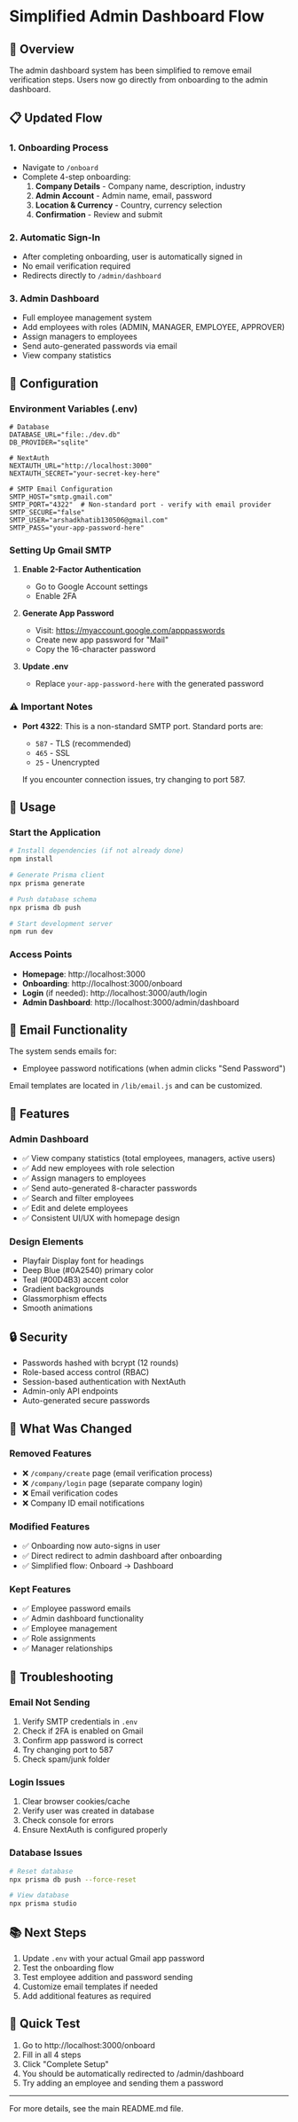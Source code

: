 # Simplified Admin Dashboard Flow

## 🎯 Overview

The admin dashboard system has been simplified to remove email verification steps. Users now go directly from onboarding to the admin dashboard.

## 📋 Updated Flow

### 1. Onboarding Process
- Navigate to `/onboard`
- Complete 4-step onboarding:
  1. **Company Details** - Company name, description, industry
  2. **Admin Account** - Admin name, email, password
  3. **Location & Currency** - Country, currency selection
  4. **Confirmation** - Review and submit

### 2. Automatic Sign-In
- After completing onboarding, user is automatically signed in
- No email verification required
- Redirects directly to `/admin/dashboard`

### 3. Admin Dashboard
- Full employee management system
- Add employees with roles (ADMIN, MANAGER, EMPLOYEE, APPROVER)
- Assign managers to employees
- Send auto-generated passwords via email
- View company statistics

## 🔧 Configuration

### Environment Variables (.env)

```env
# Database
DATABASE_URL="file:./dev.db"
DB_PROVIDER="sqlite"

# NextAuth
NEXTAUTH_URL="http://localhost:3000"
NEXTAUTH_SECRET="your-secret-key-here"

# SMTP Email Configuration
SMTP_HOST="smtp.gmail.com"
SMTP_PORT="4322"  # Non-standard port - verify with email provider
SMTP_SECURE="false"
SMTP_USER="arshadkhatib130506@gmail.com"
SMTP_PASS="your-app-password-here"
```

### Setting Up Gmail SMTP

1. **Enable 2-Factor Authentication**
   - Go to Google Account settings
   - Enable 2FA

2. **Generate App Password**
   - Visit: https://myaccount.google.com/apppasswords
   - Create new app password for "Mail"
   - Copy the 16-character password

3. **Update .env**
   - Replace `your-app-password-here` with the generated password

### ⚠️ Important Notes

- **Port 4322**: This is a non-standard SMTP port. Standard ports are:
  - `587` - TLS (recommended)
  - `465` - SSL
  - `25` - Unencrypted
  
  If you encounter connection issues, try changing to port 587.

## 🚀 Usage

### Start the Application

```bash
# Install dependencies (if not already done)
npm install

# Generate Prisma client
npx prisma generate

# Push database schema
npx prisma db push

# Start development server
npm run dev
```

### Access Points

- **Homepage**: http://localhost:3000
- **Onboarding**: http://localhost:3000/onboard
- **Login** (if needed): http://localhost:3000/auth/login
- **Admin Dashboard**: http://localhost:3000/admin/dashboard

## 📧 Email Functionality

The system sends emails for:
- Employee password notifications (when admin clicks "Send Password")

Email templates are located in `/lib/email.js` and can be customized.

## 🎨 Features

### Admin Dashboard
- ✅ View company statistics (total employees, managers, active users)
- ✅ Add new employees with role selection
- ✅ Assign managers to employees
- ✅ Send auto-generated 8-character passwords
- ✅ Search and filter employees
- ✅ Edit and delete employees
- ✅ Consistent UI/UX with homepage design

### Design Elements
- Playfair Display font for headings
- Deep Blue (#0A2540) primary color
- Teal (#00D4B3) accent color
- Gradient backgrounds
- Glassmorphism effects
- Smooth animations

## 🔒 Security

- Passwords hashed with bcrypt (12 rounds)
- Role-based access control (RBAC)
- Session-based authentication with NextAuth
- Admin-only API endpoints
- Auto-generated secure passwords

## 📝 What Was Changed

### Removed Features
- ❌ `/company/create` page (email verification process)
- ❌ `/company/login` page (separate company login)
- ❌ Email verification codes
- ❌ Company ID email notifications

### Modified Features
- ✅ Onboarding now auto-signs in user
- ✅ Direct redirect to admin dashboard after onboarding
- ✅ Simplified flow: Onboard → Dashboard

### Kept Features
- ✅ Employee password emails
- ✅ Admin dashboard functionality
- ✅ Employee management
- ✅ Role assignments
- ✅ Manager relationships

## 🐛 Troubleshooting

### Email Not Sending
1. Verify SMTP credentials in `.env`
2. Check if 2FA is enabled on Gmail
3. Confirm app password is correct
4. Try changing port to 587
5. Check spam/junk folder

### Login Issues
1. Clear browser cookies/cache
2. Verify user was created in database
3. Check console for errors
4. Ensure NextAuth is configured properly

### Database Issues
```bash
# Reset database
npx prisma db push --force-reset

# View database
npx prisma studio
```

## 📚 Next Steps

1. Update `.env` with your actual Gmail app password
2. Test the onboarding flow
3. Test employee addition and password sending
4. Customize email templates if needed
5. Add additional features as required

## 🎯 Quick Test

1. Go to http://localhost:3000/onboard
2. Fill in all 4 steps
3. Click "Complete Setup"
4. You should be automatically redirected to /admin/dashboard
5. Try adding an employee and sending them a password

---

For more details, see the main README.md file.
